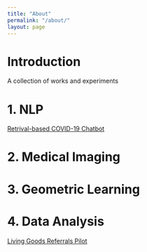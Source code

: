 ```yaml
---
title: "About"
permalink: "/about/"
layout: page
---
```


# Introduction

A collection of works and experiments 

# 1. NLP

[Retrival-based COVID-19 Chatbot](https://github.com/bilha-analytics/ncov_bot_app) 


# 2. Medical Imaging 

[]()


# 3. Geometric Learning



# 4. Data Analysis 
[Living Goods Referrals Pilot](http://bit.ly/Referrals_9Nov)
